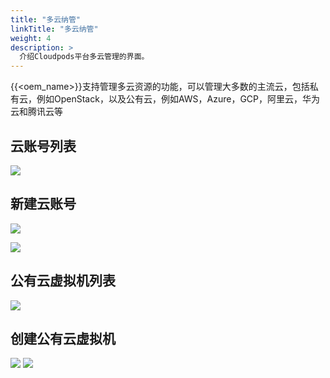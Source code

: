 ```yaml
---
title: "多云纳管"
linkTitle: "多云纳管"
weight: 4
description: >
  介绍Cloudpods平台多云管理的界面。
---
```


{{<oem_name>}}支持管理多云资源的功能，可以管理大多数的主流云，包括私有云，例如OpenStack，以及公有云，例如AWS，Azure，GCP，阿里云，华为云和腾讯云等

## 云账号列表

![](../images/accountlist.png)

## 新建云账号

![](../images/cloudselect.png)

![](../images/cloudcreate.png)

## 公有云虚拟机列表

![](../images/publicvmlist.png)

## 创建公有云虚拟机

![](../images/createpublicvm1.png)
![](../images/createpublicvm2.png)
